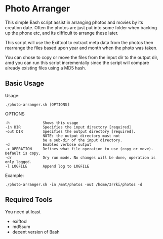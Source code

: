 # Photo Arranger

This simple Bash script assist in arranging photos and movies by its creation date.
Often the photos are just put into some folder when backing up the phone etc, and its difficult to arrange these later.

This script will use the Exiftool to extract meta data from the photos then
rearrange the files based upon year and month when the photo was taken.

You can chose to copy or move the files from the input dir to the output dir,
amd you can run this script incrementally since the script will compare already existing files
using a MD5 hash.

## Basic Usage

Usage: 

    ./photo-arranger.sh [OPTIONS]

OPTIONS

	-h               Shows this usage
	-in DIR          Specifies the input directory [required]
	-out DIR         Specifies the output directory [required].
	                 NOTE: the output directory must not
	                 be a sub-dir of the input directory.
	-d               Enables verbose output
	-x OPERATION     Defines what file operation to use (copy or move). Default is copy.
	-dr              Dry run mode. No changes will be done, operation is only logged.
    -l LOGFILE       Append log to LOGFILE


Example:

    ./photo-arranger.sh -in /mnt/photos -out /home/3rrki/photos -d

## Required Tools

You need at least

* exiftool
* md5sum
* decent version of Bash

